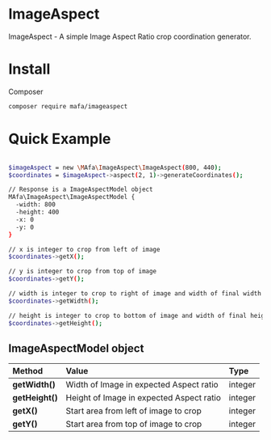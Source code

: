 # ImageAspect
ImageAspect - A simple Image Aspect Ratio crop coordination generator.

# Install
Composer 
```bash
composer require mafa/imageaspect
```

# Quick Example 

```bash

$imageAspect = new \MAfa\ImageAspect\ImageAspect(800, 440);
$coordinates = $imageAspect->aspect(2, 1)->generateCoordinates();

// Response is a ImageAspectModel object
MAfa\ImageAspect\ImageAspectModel {
  -width: 800
  -height: 400
  -x: 0
  -y: 0
}

// x is integer to crop from left of image
$coordinates->getX();

// y is integer to crop from top of image
$coordinates->getY();

// width is integer to crop to right of image and width of final width in expected aspect ratio
$coordinates->getWidth();

// height is integer to crop to bottom of image and width of final height in expected aspect ratio
$coordinates->getHeight();

```

## ImageAspectModel object

| Method            | Value                                    | Type           |
| :---------------- | :--------------------------------------- | :------------- |
|  **getWidth()**   | Width of Image in expected Aspect ratio  | integer        |
|  **getHeight()**  | Height of Image in expected Aspect ratio | integer        |
|  **getX()**       | Start area from left of image to crop    | integer        |
|  **getY()**       | Start area from top of image to crop     | integer        |
